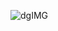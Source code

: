 ![dgIMG](https://github.com/zerotreze/DragonHead-blender/assets/87788261/970faa6a-f3a4-4732-a0a6-3ce8d6fa8632)
